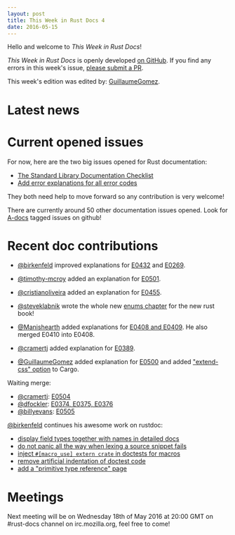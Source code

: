 ```yaml
---
layout: post
title: This Week in Rust Docs 4
date: 2016-05-15
---
```


Hello and welcome to *This Week in Rust Docs*!

*This Week in Rust Docs* is openly developed [on GitHub](https://github.com/GuillaumeGomez/this-week-in-rust-docs).
If you find any errors in this week's issue, [please submit a PR](https://github.com/GuillaumeGomez/this-week-in-rust-docs/pulls).

This week's edition was edited by: [GuillaumeGomez](https://github.com/GuillaumeGomez).

# Latest news


# Current opened issues

For now, here are the two big issues opened for Rust documentation:

 * [The Standard Library Documentation Checklist](https://github.com/rust-lang/rust/issues/29329)
 * [Add error explanations for all error codes](https://github.com/rust-lang/rust/issues/32777)

They both need help to move forward so any contribution is very welcome!

There are currently around 50 other documentation issues opened. Look for [A-docs](https://github.com/rust-lang/rust/issues?q=is%3Aopen+is%3Aissue+label%3AA-docs) tagged issues on github!

# Recent doc contributions

* [@birkenfeld](https://github.com/birkenfeld) improved explanations for [E0432](https://github.com/rust-lang/rust/pull/33320) and [E0269](https://github.com/rust-lang/rust/pull/33324).
* [@timothy-mcroy](https://github.com/timothy-mcroy) added an explanation for [E0501](https://github.com/rust-lang/rust/pull/33294#event-650972625).
* [@cristianoliveira](https://github.com/cristianoliveira) added an explanation for [E0455](https://github.com/rust-lang/rust/pull/33393).
* [@steveklabnik](https://github.com/steveklabnik) wrote the whole new [enums chapter](https://github.com/rust-lang/book/pull/98/files) for the new rust book!
* [@Manishearth](https://github.com/Manishearth) added explanations for [E0408 and E0409](https://github.com/rust-lang/rust/pull/33493). He also merged E0410 into E0408.

* [@cramertj](https://github.com/cramertj) added explanation for [E0389](https://github.com/rust-lang/rust/pull/33412).
* [@GuillaumeGomez](https://github.com/rust-lang/rust/pull/33410) added explanation for [E0500](https://github.com/rust-lang/rust/pull/33533) and added ["extend-css" option](https://github.com/rust-lang/cargo/pull/2664) to Cargo.

Waiting merge:

* [@cramertj](https://github.com/cramertj): [E0504](https://github.com/rust-lang/rust/pull/33386)
* [@dfockler](https://github.com/dfockler): [E0374, E0375, E0376](https://github.com/rust-lang/rust/pull/33415)
* [@billyevans](https://github.com/billyevans): [E0505](https://github.com/rust-lang/rust/pull/33475)

[@birkenfeld](https://github.com/birkenfeld) continues his awesome work on rustdoc:

* [display field types together with names in detailed docs](https://github.com/rust-lang/rust/pull/33377)
* [do not panic all the way when lexing a source snippet fails](https://github.com/rust-lang/rust/pull/33510)
* [inject `#[macro_use] extern crate` in doctests for macros](https://github.com/rust-lang/rust/pull/33511)
* [remove artificial indentation of doctest code ](https://github.com/rust-lang/rust/pull/33512)
* [add a "primitive type reference" page](https://github.com/rust-lang/rust/pull/33516)

# Meetings

Next meeting will be on Wednesday 18th of May 2016 at 20:00 GMT on #rust-docs channel on irc.mozilla.org, feel free to come!
